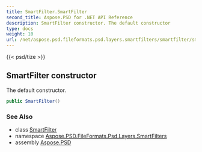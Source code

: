 ```yaml
---
title: SmartFilter.SmartFilter
second_title: Aspose.PSD for .NET API Reference
description: SmartFilter constructor. The default constructor
type: docs
weight: 10
url: /net/aspose.psd.fileformats.psd.layers.smartfilters/smartfilter/smartfilter/
---
```

{{< psd/tize >}}
## SmartFilter constructor

The default constructor.

```csharp
public SmartFilter()
```

### See Also

* class [SmartFilter](../)
* namespace [Aspose.PSD.FileFormats.Psd.Layers.SmartFilters](../../smartfilter/)
* assembly [Aspose.PSD](../../../)



